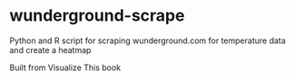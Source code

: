 wunderground-scrape
===================

Python and R script for scraping wunderground.com for temperature data and create a heatmap

Built from Visualize This book

